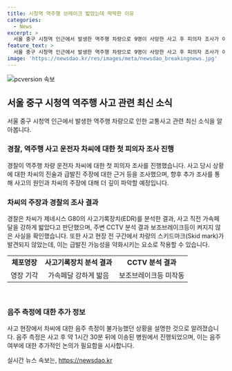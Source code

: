 ```yaml
---
title: 시청역 역주행 브레이크 밟았는데 딱딱한 이유
categories:
  - News
excerpt: >
  서울 중구 시청역 인근에서 발생한 역주행 차량으로 9명이 사망한 사고 후 피의자 조사가 이뤄졌다. 운전자 차모(68)씨는 병원에서 경찰의 조사를 받았으며, 급발진 주장과 함께 사고 직전 차량의 상황에 대해 진술하였다. 경찰은 제네시스 G80의 사고 기록을 분석하고 CCTV를 확인하여 사고 원인을 조사 중이다. 음주 측정은 사고 후에 이송된 병원에서 이뤄졌으며, 추가 조사를 통해 사고 원인을 최종적으로 밝힐 계획이다.
feature_text: >
  서울 중구 시청역 인근에서 발생한 역주행 차량으로 9명이 사망한 사고 후 피의자 조사가 이뤄졌다. 운전자 차모(68)씨는 병원에서 경찰의 조사를 받았으며, 급발진 주장과 함께 사고 직전 차량의 상황에 대해 진술하였다. 경찰은 제네시스 G80의 사고 기록을 분석하고 CCTV를 확인하여 사고 원인을 조사 중이다. 음주 측정은 사고 후에 이송된 병원에서 이뤄졌으며, 추가 조사를 통해 사고 원인을 최종적으로 밝힐 계획이다.
image: 'https://newsdao.kr/res/images/meta/newsdao_breakingnews.jpg'
---
```


<p><img src="https://newsdao.kr/res/images/meta/newsdao_breakingnews.jpg" alt="pcversion 속보" /></p>

<h2 data-ke-size="size26">서울 중구 시청역 역주행 사고 관련 최신 소식</h2>

<p data-ke-size="size16">서울 중구 시청역 인근에서 발생한 역주행 차량으로 인한 교통사고 관련 최신 소식을 알아봅니다.</p>

<h3>경찰, 역주행 사고 운전자 차씨에 대한 첫 피의자 조사 진행</h3>

<p data-ke-size="size16">경찰이 역주행 차량 운전자 차씨에 대한 첫 피의자 조사를 진행했습니다. 사고 당시 상황에 대한 차씨의 진술과 급발진 주장에 대한 근거 등을 조사했으며, 향후 추가 조사를 통해 사고의 원인과 차씨의 주장에 대해 더 깊이 파악할 예정입니다.</p>

<h3>차씨의 주장과 경찰의 조사 결과</h3>

<p data-ke-size="size16">경찰은 차씨가 제네시스 G80의 사고기록장치(EDR)를 분석한 결과, 사고 직전 가속페달을 강하게 밟았다고 판단했으며, 주변 CCTV 분석 결과 보조브레이크등이 켜지지 않은 사실을 확인했습니다. 또한 사고 현장 전 구간에서 차량의 스키드마크(Skid mark)가 발견되지 않았는데, 이는 급발진 가능성을 약화시키는 요소로 작용할 수 있습니다.</p>

<table style="width: 100%;">
<tbody>
<tr>
<td style="text-align: center; height: 17px;"><b>체포영장</b></td>
<td style="text-align: center; height: 17px;"><b>사고기록장치 분석 결과</b></td>
<td style="text-align: center; height: 17px;"><b>CCTV 분석 결과</b></td>
</tr>
<tr>
<td style="text-align: center; height: 17px;">영장 기각</td>
<td style="text-align: center; height: 17px;">가속페달 강하게 밟음</td>
<td style="text-align: center; height: 17px;">보조브레이크등 미작동</td>
</tr>
</tbody>
</table>

<p data-ke-size="size16">&nbsp;</p>

<h3>음주 측정에 대한 추가 정보</h3>

<p data-ke-size="size16">사고 현장에서 차씨에 대한 음주 측정이 불가능했던 상황을 설명한 것으로 알려졌습니다. 음주 측정은 사고 후 약 1시간 30분 뒤에 이송된 병원에서 진행되었으며, 이는 음주 여부에 대한 추가적인 논의가 필요함을 시사합니다.</p>
실시간 뉴스 속보는, <a href="https://newsdao.kr" rel="dofollow">https://newsdao.kr</a>


